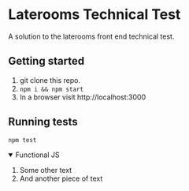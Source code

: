 # Laterooms Technical Test

A solution to the laterooms front end technical test.

## Getting started
1. git clone this repo.
2. ```npm i && npm start```
3.  In a browser visit http://localhost:3000

## Running tests

```npm test```


<details open><summary>Functional JS</summary>
  
  1.  Some other text
  2.  And another piece of text
</details>
